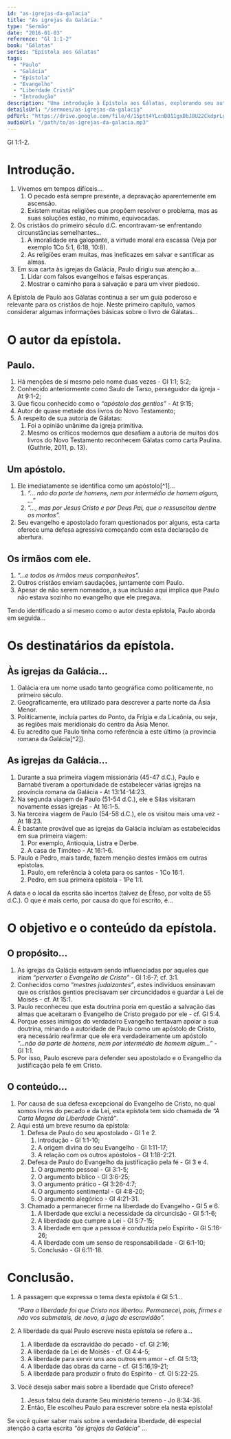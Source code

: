 ```yaml
---
id: "as-igrejas-da-galacia"
title: "Às igrejas da Galácia."
type: "Sermão"
date: "2016-01-03"
reference: "Gl 1:1-2"
book: "Gálatas"
series: "Epístola aos Gálatas"
tags:
  - "Paulo"
  - "Galácia"
  - "Epístola"
  - "Evangelho"
  - "Liberdade Cristã"
  - "Introdução"
description: "Uma introdução à Epístola aos Gálatas, explorando seu autor (Paulo), os destinatários (igrejas da Galácia), e o propósito central da carta: a defesa do Evangelho da justificação pela fé e a liberdade em Cristo."
detailsUrl: "/sermoes/as-igrejas-da-galacia"
pdfUrl: "https://drive.google.com/file/d/15ptt4YLcnBO11gxDbJ8U22CkdprLgkgW/view?usp=drive_link"
audioUrl: "/path/to/as-igrejas-da-galacia.mp3"
---
```

Gl 1:1-2.

# Introdução.

1. Vivemos em tempos difíceis...  
   1. O pecado está sempre presente, a depravação aparentemente em ascensão.  
   2. Existem muitas religiões que propõem resolver o problema, mas as suas soluções estão, no mínimo, equivocadas.  
2. Os cristãos do primeiro século d.C. encontravam-se enfrentando circunstâncias semelhantes...  
   1. A imoralidade era galopante, a virtude moral era escassa (Veja por exemplo 1Co 5:1, 6:18, 10:8).  
   2. As religiões eram muitas, mas ineficazes em salvar e santificar as almas.  
3. Em sua carta às igrejas da Galácia, Paulo dirigiu sua atenção a...  
   1. Lidar com falsos evangelhos e falsas esperanças.  
   2. Mostrar o caminho para a salvação e para um viver piedoso.

A Epístola de Paulo aos Gálatas continua a ser um guia poderoso e relevante para os cristãos de hoje. Neste primeiro capítulo, vamos considerar algumas informações básicas sobre o livro de Gálatas...

# O autor da epístola.

## Paulo.

1. Há menções de si mesmo pelo nome duas vezes - Gl 1:1; 5:2;  
2. Conhecido anteriormente como Saulo de Tarso, perseguidor da igreja - At 9:1-2;  
3. Que ficou conhecido como o *“apóstolo dos gentios”* - At 9:15;  
4. Autor de quase metade dos livros do Novo Testamento;  
5. A respeito de sua autoria de Gálatas:  
    1. Foi a opinião unânime da igreja primitiva.  
    2. Mesmo os críticos modernos que desafiam a autoria de muitos dos livros do Novo Testamento reconhecem Gálatas como carta Paulina. (Guthrie, 2011, p. 13).

## Um apóstolo.

1. Ele imediatamente se identifica como um apóstolo[^1]...  
    1. *“... não da parte de homens, nem por intermédio de homem algum, ...”*  
    2. *“..., mas por Jesus Cristo e por Deus Pai, que o ressuscitou dentre os mortos”.*  
2. Seu evangelho e apostolado foram questionados por alguns, esta carta oferece uma defesa agressiva começando com esta declaração de abertura.

## Os irmãos com ele.

1. *“...e todos os irmãos meus companheiros”.*  
2. Outros cristãos enviam saudações, juntamente com Paulo.  
3. Apesar de não serem nomeados, a sua inclusão aqui implica que Paulo não estava sozinho no evangelho que ele pregava.

Tendo identificado a si mesmo como o autor desta epístola, Paulo aborda em seguida...

# Os destinatários da epístola.

## Às igrejas da Galácia...

1. Galácia era um nome usado tanto geográfica como politicamente, no primeiro século.  
2. Geograficamente, era utilizado para descrever a parte norte da Ásia Menor.  
3. Politicamente, incluía partes do Ponto, da Frígia e da Licaônia, ou seja, as regiões mais meridionais do centro da Ásia Menor.  
4. Eu acredito que Paulo tinha como referência a este último (a província romana da Galácia[^2]).

## As igrejas da Galácia...

1. Durante a sua primeira viagem missionária (45-47 d.C.), Paulo e Barnabé tiveram a oportunidade de estabelecer várias igrejas na província romana da Galácia - At 13:14-14:23.  
2. Na segunda viagem de Paulo (51-54 d.C.), ele e Silas visitaram novamente essas igrejas - At 16:1-5.  
3. Na terceira viagem de Paulo (54-58 d.C.), ele os visitou mais uma vez - At 18:23.  
4. É bastante provável que as igrejas da Galácia incluíam as estabelecidas em sua primeira viagem:  
    1. Por exemplo, Antioquia, Listra e Derbe.  
    2. A casa de Timóteo - At 16:1-6.  
5. Paulo e Pedro, mais tarde, fazem menção destes irmãos em outras epístolas.  
    1. Paulo, em referência à coleta para os santos - 1Co 16:1.  
    2. Pedro, em sua primeira epístola - 1Pe 1:1.

A data e o local da escrita são incertos (talvez de Éfeso, por volta de 55 d.C.). O que é mais certo, por causa do que foi escrito, é...

# O objetivo e o conteúdo da epístola.

## O propósito...

1. As igrejas da Galácia estavam sendo influenciadas por aqueles que iriam *“perverter o Evangelho de Cristo”* - Gl 1:6-7; cf. 3:1.  
2. Conhecidos como *“mestres judaizantes”*, estes indivíduos ensinavam que os cristãos gentios precisavam ser circuncidados e guardar a Lei de Moisés - cf. At 15:1.  
3. Paulo reconheceu que esta doutrina poria em questão a salvação das almas que aceitaram o Evangelho de Cristo pregado por ele - cf. Gl 5:4.  
4. Porque esses inimigos do verdadeiro Evangelho tentavam apoiar a sua doutrina, minando a autoridade de Paulo como um apóstolo de Cristo, era necessário reafirmar que ele era verdadeiramente um apóstolo *“...não da parte de homens, nem por intermédio de homem algum...”* - Gl 1:1.  
5. Por isso, Paulo escreve para defender seu apostolado e o Evangelho da justificação pela fé em Cristo.

## O conteúdo...

1. Por causa de sua defesa excepcional do Evangelho de Cristo, no qual somos livres do pecado e da Lei, esta epístola tem sido chamada de *“A Carta Magna da Liberdade Cristã”*.  
2. Aqui está um breve resumo da epístola:  
    1. Defesa de Paulo do seu apostolado - Gl 1 e 2.  
        1) Introdução - Gl 1:1-10;  
        2) A origem divina do seu Evangelho - Gl 1:11-17;  
        3) A relação com os outros apóstolos - Gl 1:18-2:21.  
    2. Defesa de Paulo do Evangelho da justificação pela fé - Gl 3 e 4.  
        1) O argumento pessoal - Gl 3:1-5;  
        2) O argumento bíblico - Gl 3:6-25;  
        3) O argumento prático - Gl 3:26-4:7;  
        4) O argumento sentimental - Gl 4:8-20;  
        5) O argumento alegórico - Gl 4:21-31.  
    3. Chamado a permanecer firme na liberdade do Evangelho - Gl 5 e 6.  
        1) A liberdade que exclui a necessidade da circuncisão - Gl 5:1-6;  
        2) A liberdade que cumpre a Lei - Gl 5:7-15;  
        3) A liberdade em que a pessoa é conduzida pelo Espírito - Gl 5:16-26;  
        4) A liberdade com um senso de responsabilidade - Gl 6:1-10;  
        5) Conclusão - Gl 6:11-18.

# Conclusão.

1. A passagem que expressa o tema desta epístola é Gl 5:1...

   *“Para a liberdade foi que Cristo nos libertou. Permanecei, pois, firmes e não vos submetais, de novo, a jugo de escravidão”.*

2. A liberdade da qual Paulo escreve nesta epístola se refere a...  
   1. A liberdade da escravidão do pecado - cf. Gl 2:16;  
   2. A liberdade da Lei de Moisés - cf. Gl 4:4-5;  
   3. A liberdade para servir uns aos outros em amor - cf. Gl 5:13;  
   4. A liberdade das obras da carne - cf. Gl 5:16,19-21;  
   5. A liberdade para produzir o fruto do Espírito - cf. Gl 5:22-25.  
3. Você deseja saber mais sobre a liberdade que Cristo oferece?  
   1. Jesus falou dela durante Seu ministério terreno - Jo 8:34-36.  
   2. Então, Ele escolheu Paulo para escrever sobre ela nesta epístola!

Se você quiser saber mais sobre a verdadeira liberdade, dê especial atenção à carta escrita *“às igrejas da Galácia”* ...
